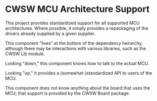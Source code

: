 # CWSW MCU Architecture Support

This project provides standardized support for all supported MCU architectures. 
Where possible, it simply provides a repackaging of the drivers already supplied by a given supplier.

This component "lives" at the bottom of the dependency heirarchy, 
although there may be interactions with various libraries, such as the CWSW Lib module.

Looking "down," this component knows how to talk to the actual MCU.

Looking "up," it provides a (somewhat-)standardized API to users of the MCU.

This component does not know anything about the board that uses the MCU; 
that support is provided by the CWSW Board package.

